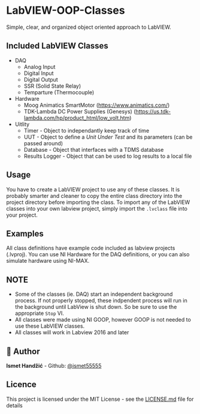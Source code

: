 # LabVIEW-OOP-Classes

Simple, clear, and organized object oriented approach to LabVIEW.

## Included LabVIEW Classes
- DAQ
  - Analog Input
  - Digital Input
  - Digital Output
  - SSR (Solid State Relay)
  - Temparture (Thermocouple)
- Hardware
  - Moog Animatics SmartMotor (https://www.animatics.com/)
  - TDK-Lambda DC Power Supplies (Genesys) (https://us.tdk-lambda.com/hp/product_html/low_volt.htm)
- Uitlity
  - Timer - Object to independantly keep track of time
  - UUT - Object to define a *Unit Under Test* and its parameters (can be passed around)
  - Database - Object that interfaces with a TDMS database
  - Results Logger - Object that can be used to log results to a local file

## Usage
You have to create a LabVIEW project to use any of these classes.
It is probably smarter and cleaner to copy the entire class directory into the project directory before importing the class.
To import any of the LabVIEW classes into your own labview project, simply import the `.lvclass` file into your project.

## Examples
All class definitions have example code included as labview projects (.lvproj).
You can use NI Hardware for the DAQ definitions, or you can also simulate hardware using NI-MAX.

## NOTE 
- Some of the classes (ie. DAQ) start an independent background process. If not properly stopped, these indpendent process will run in the background until LabView is shut down.  So be sure to use the appropriate `Stop` VI.
- All classes were made using NI GOOP, however GOOP is not needed to use these LabVIEW classes.
- All classes will work in Labview 2016 and later


## :bust_in_silhouette: Author
**Ismet Handžić** - Github: [@ismet55555](https://github.com/ismet55555)


## Licence
This project is licensed under the MIT License - see the [LICENSE.md](LICENSE.md) file for details
